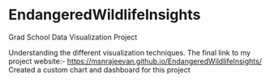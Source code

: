 # EndangeredWildlifeInsights
Grad School Data Visualization Project

Understanding the different visualization techniques. The final link to my project website:- https://msnrajeevan.github.io/EndangeredWildlifeInsights/ 
Created a custom chart and dashboard for this project
